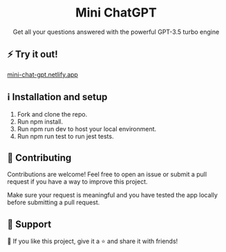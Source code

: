 <h1 align="center" title="Mini ChatGPT">Mini ChatGPT</h1>

<p align="center">
  Get all your questions answered with the powerful GPT-3.5 turbo engine
</p>

## ⚡ Try it out!

[mini-chat-gpt.netlify.app](https://mini-chat-gpt.netlify.app/)

## ℹ️ Installation and setup

1. Fork and clone the repo.
2. Run npm install.
3. Run npm run dev to host your local environment.
4. Run npm run test to run jest tests.

## 🤗 Contributing

Contributions are welcome! Feel free to open an issue or submit a pull request if you have a way to improve this project.

Make sure your request is meaningful and you have tested the app locally before submitting a pull request.

## 🙋 Support

💙 If you like this project, give it a ⭐ and share it with friends!
